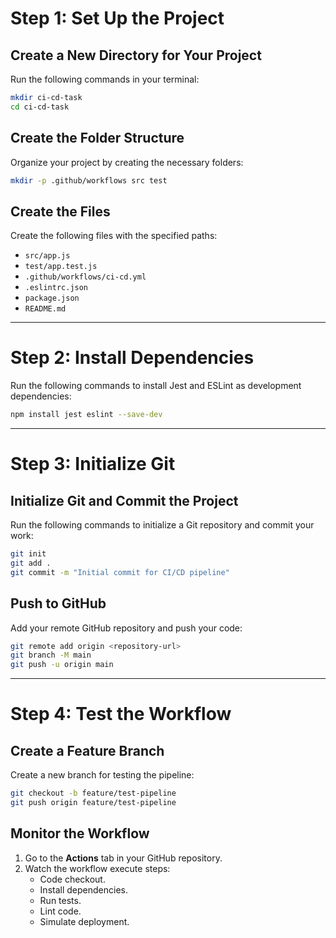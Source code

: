 # Step 1: Set Up the Project

## Create a New Directory for Your Project
Run the following commands in your terminal:

```bash
mkdir ci-cd-task
cd ci-cd-task
```

## Create the Folder Structure
Organize your project by creating the necessary folders:

```bash
mkdir -p .github/workflows src test
```

## Create the Files
Create the following files with the specified paths:

- `src/app.js`
- `test/app.test.js`
- `.github/workflows/ci-cd.yml`
- `.eslintrc.json`
- `package.json`
- `README.md`

---

# Step 2: Install Dependencies

Run the following commands to install Jest and ESLint as development dependencies:

```bash
npm install jest eslint --save-dev
```

---

# Step 3: Initialize Git

## Initialize Git and Commit the Project
Run the following commands to initialize a Git repository and commit your work:

```bash
git init
git add .
git commit -m "Initial commit for CI/CD pipeline"
```

## Push to GitHub
Add your remote GitHub repository and push your code:

```bash
git remote add origin <repository-url>
git branch -M main
git push -u origin main
```

---

# Step 4: Test the Workflow

## Create a Feature Branch
Create a new branch for testing the pipeline:

```bash
git checkout -b feature/test-pipeline
git push origin feature/test-pipeline
```

## Monitor the Workflow
1. Go to the **Actions** tab in your GitHub repository.
2. Watch the workflow execute steps:
   - Code checkout.
   - Install dependencies.
   - Run tests.
   - Lint code.
   - Simulate deployment.
```


